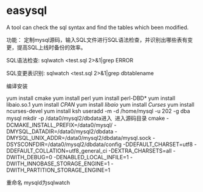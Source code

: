 # easysql
A tool can check the sql syntax and find the tables which been modified.


功能：
定制mysql源码，输入SQL文件进行SQL语法检查，并识别出哪些表有变更，提高SQL上线时备份的效率。


SQL语法检查:
sqlwatch \<test.sql 2\>&1|grep ERROR

SQL变更表识别:
sqlwatch \<test.sql 2\>&1|grep dbtablename

编译安装

yum install cmake
yum install perl
yum install perl-DBD*
yum install libaio.so.1
yum install *CPAN*
yum install *libaio*
yum install *Curses*
yum install ncurses-devel
yum install ksh
useradd -m -d /home/mysql -u 202 -g dba mysql
mkdir -p /data0/mysql2/dbdata进入
 进入源码目录
cmake -DCMAKE_INSTALL_PREFIX=/data0/mysql/ -DMYSQL_DATADIR=/data0/mysql2/dbdata -DMYSQL_UNIX_ADDR=/data0/mysql2/dbdata/mysql.sock -DSYSCONFDIR=/data0/mysql2/dbdata/config -DDEFAULT_CHARSET=utf8 -DDEFAULT_COLLATION=utf8_general_ci -DEXTRA_CHARSETS=all -DWITH_DEBUG=0 -DENABLED_LOCAL_INFILE=1 -DWITH_INNOBASE_STORAGE_ENGINE=1 -DWITH_PARTITION_STORAGE_ENGINE=1

重命名 mysqld为sqlwatch
